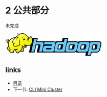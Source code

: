 # 2 公共部分

未完成
 
![](images/hadoop-logo.jpg?raw=true)

## links
  * [目录](<preface.md>)
  * 下一节: [CLI Mini Cluster](<02.1.md>)
